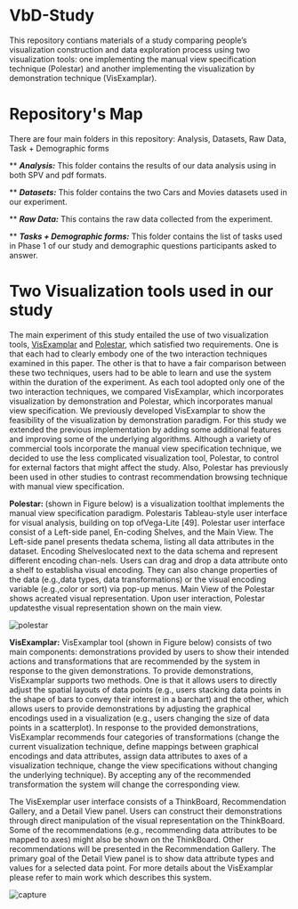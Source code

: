 # VbD-Study
This repository contians materials of a study comparing people’s visualization construction and data exploration process using two visualization tools: one implementing the manual view specification technique (Polestar) and another implementing the visualization by demonstration technique (VisExamplar).

# Repository's Map
There are four main folders in this repository: Analysis, Datasets, Raw Data, Task + Demographic forms

** ***Analysis:*** 
This folder contains the results of our data analysis using in both SPV and pdf formats.

** ***Datasets:*** 
This folder contains the two Cars and Movies datasets used in our experiment.

** ***Raw Data:*** 
This contains the raw data collected from the experiment. 

** ***Tasks + Demographic forms:*** 
This folder contains the list of tasks used in Phase 1 of our study and demographic questions participants asked to answer.

# Two Visualization tools used in our study

The main experiment of this study entailed the use of two visualization tools, <a href="https://github.com/BahadorSaket/VbD">VisExamplar</a> and <a href="https://github.com/vega/polestar">Polestar</a>, which satisfied two requirements. One is that each had to clearly embody one of the two interaction techniques examined in this paper. The other is that to have a fair comparison between these two techniques, users had to be able to learn and use the system within the duration of the experiment. As each tool adopted only one of the two interaction techniques, we compared VisExamplar, which incorporates visualization by demonstration and Polestar, which incorporates manual view specification. We previously developed VisExamplar to show the feasibility of the visualization by demonstration paradigm. For this study we extended the previous implementation by adding some additional features and improving some of the underlying algorithms. Although a variety of commercial tools incorporate the manual view specification technique, we decided to use the less complicated visualization tool, Polestar, to control for external factors that might affect the study. Also, Polestar has previously been used in other studies to contrast recommendation browsing technique with manual view specification.


<strong>Polestar: </strong> (shown in Figure  below) is a visualization toolthat implements the manual view specification  paradigm.   Polestaris Tableau-style user interface for visual analysis, building on top ofVega-Lite [49]. Polestar user interface consist of a Left-side panel, En-coding Shelves, and the Main View. The Left-side panel presents thedata schema, listing all data attributes in the dataset. Encoding Shelveslocated next to the data schema and represent different encoding chan-nels. Users can drag and drop a data attribute onto a shelf to establisha visual encoding. They can also change properties of the data (e.g.,data types, data transformations) or the visual encoding variable (e.g.,color or sort) via pop-up menus. Main View of the Polestar shows acreated visual representation.  Upon user interaction, Polestar updatesthe visual representation shown on the main view.

![polestar](https://cloud.githubusercontent.com/assets/4343770/24326749/cfbf6ad0-118b-11e7-8d13-9c40c51edbe4.png) 

<strong>VisExamplar:</strong> VisExamplar tool (shown in Figure below) consists of two main components: demonstrations provided by users to show their intended actions and transformations that are recommended by the system in response to the given demonstrations. To provide demonstrations, VisExamplar supports two methods. One is that it allows users to directly adjust the spatial layouts of data points (e.g., users stacking data points in the shape of bars to convey their interest in a barchart) and the other, which allows users to provide demonstrations by adjusting the graphical encodings used in a visualization (e.g., users changing the size of data points in a scatterplot). In response to the provided demonstrations, VisExamplar recommends four categories of transformations (change the current visualization technique, define mappings between graphical encodings and data attributes, assign data attributes to axes of a visualization technique, change the view specifications without changing the underlying technique). By accepting any of the recommended transformation the system will change the corresponding view.

The VisExemplar user interface consists of a ThinkBoard, Recommendation Gallery, and a Detail View panel. Users can construct their demonstrations through direct manipulation of the visual representation on the ThinkBoard. Some of the recommendations (e.g., recommending data attributes to be mapped to axes) might also be shown on the ThinkBoard. Other recommendations will be presented in the Recommendation Gallery. The primary goal of the Detail View panel is to show data attribute types and values for a selected data point. For more details about the VisExamplar please refer to main work which describes this system.

![capture](https://cloud.githubusercontent.com/assets/4343770/24326793/1181e9e2-118d-11e7-8e06-adfa7d4d47e8.png)

